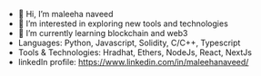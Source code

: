 - 👋 Hi, I’m maleeha naveed
- 👀 I’m interested in exploring new tools and technologies
- 🌱 I’m currently learning blockchain and web3
- Languages: Python, Javascript, Solidity, C/C++, Typescript
- Tools & Technologies: Hradhat, Ethers, NodeJs, React, NextJs
- linkedIn profile: https://www.linkedin.com/in/maleehanaveed/
